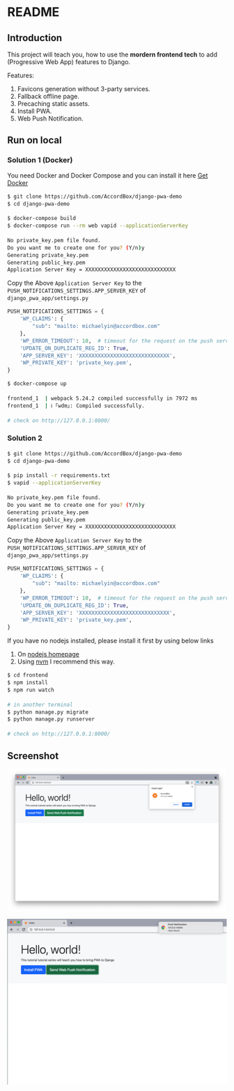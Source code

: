 # README

## Introduction

This project will teach you, how to use the **mordern frontend tech** to add (Progressive Web App) features to Django.

Features:

1. Favicons generation without 3-party services.
1. Fallback offline page.
1. Precaching static assets.
1. Install PWA.
1. Web Push Notification.

## Run on local

### Solution 1 (Docker)

You need Docker and Docker Compose and you can install it here [Get Docker](https://docs.docker.com/get-docker/)

```bash
$ git clone https://github.com/AccordBox/django-pwa-demo
$ cd django-pwa-demo

$ docker-compose build
$ docker-compose run --rm web vapid --applicationServerKey

No private_key.pem file found.
Do you want me to create one for you? (Y/n)y
Generating private_key.pem
Generating public_key.pem
Application Server Key = XXXXXXXXXXXXXXXXXXXXXXXXXXXXX
```

Copy the Above `Application Server Key` to the `PUSH_NOTIFICATIONS_SETTINGS.APP_SERVER_KEY` of `django_pwa_app/settings.py`

```python
PUSH_NOTIFICATIONS_SETTINGS = {
    'WP_CLAIMS': {
        "sub": "mailto: michaelyin@accordbox.com"
    },
    'WP_ERROR_TIMEOUT': 10,  # timeout for the request on the push server
    'UPDATE_ON_DUPLICATE_REG_ID': True,
    'APP_SERVER_KEY': 'XXXXXXXXXXXXXXXXXXXXXXXXXXXXX',
    'WP_PRIVATE_KEY': 'private_key.pem',
}
```

```bash
$ docker-compose up

frontend_1  | webpack 5.24.2 compiled successfully in 7972 ms
frontend_1  | ℹ ｢wdm｣: Compiled successfully.

# check on http://127.0.0.1:8000/
```

### Solution 2

```bash
$ git clone https://github.com/AccordBox/django-pwa-demo
$ cd django-pwa-demo

$ pip install -r requirements.txt
$ vapid --applicationServerKey

No private_key.pem file found.
Do you want me to create one for you? (Y/n)y
Generating private_key.pem
Generating public_key.pem
Application Server Key = XXXXXXXXXXXXXXXXXXXXXXXXXXXXX
```

Copy the Above `Application Server Key` to the `PUSH_NOTIFICATIONS_SETTINGS.APP_SERVER_KEY` of `django_pwa_app/settings.py`

```python
PUSH_NOTIFICATIONS_SETTINGS = {
    'WP_CLAIMS': {
        "sub": "mailto: michaelyin@accordbox.com"
    },
    'WP_ERROR_TIMEOUT': 10,  # timeout for the request on the push server
    'UPDATE_ON_DUPLICATE_REG_ID': True,
    'APP_SERVER_KEY': 'XXXXXXXXXXXXXXXXXXXXXXXXXXXXX',
    'WP_PRIVATE_KEY': 'private_key.pem',
}
```

If you have no nodejs installed, please install it first by using below links

1. On [nodejs homepage](https://nodejs.org/en/download/)
1. Using [nvm](https://github.com/nvm-sh/nvm) I recommend this way.

```bash
$ cd frontend
$ npm install
$ npm run watch

# in another terminal
$ python manage.py migrate
$ python manage.py runserver

# check on http://127.0.0.1:8000/
```

## Screenshot

![](./misc/install_pwa.png)

![](./misc/send_notification.png)
